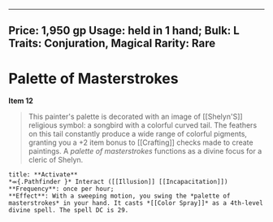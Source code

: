 
---
Price: 1,950 gp
Usage: held in 1 hand;
Bulk: L
Traits: Conjuration, Magical
Rarity: Rare
---

# Palette of Masterstrokes

**Item 12**

> This painter's palette is decorated with an image of [[Shelyn'S]] religious symbol: a songbird with a colorful curved tail. The feathers on this tail constantly produce a wide range of colorful pigments, granting you a +2 item bonus to [[Crafting]] checks made to create paintings. A *palette of masterstrokes* functions as a divine focus for a cleric of Shelyn.

```ad-embed-ability
title: **Activate**
*⬺{.Pathfinder }* Interact ([[Illusion]] [[Incapacitation]]) 
**Frequency**: once per hour;
**Effect**: With a sweeping motion, you swing the *palette of masterstrokes* in your hand. It casts *[[Color Spray]]* as a 4th-level divine spell. The spell DC is 29.

```

